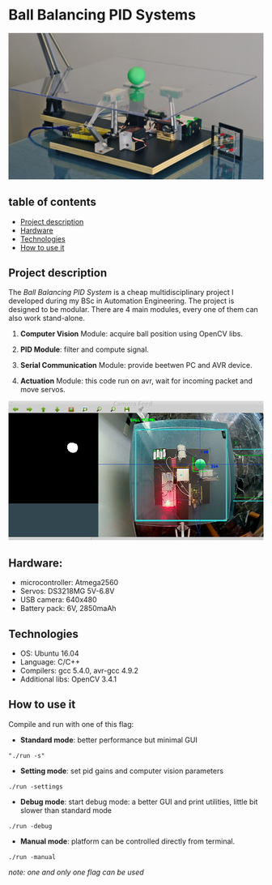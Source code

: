 # Ball Balancing PID Systems
![picture](img/platform.jpg)

## table of contents
* [Project description](#project-description)
* [Hardware](#hardware)
* [Technologies](#technologies)
* [How to use it](#how-to-use-it)

## Project description
The _Ball Balancing PID System_ is a cheap multidisciplinary project I developed during my BSc in Automation Engineering.
The project is designed to be modular. There are 4 main modules, every one of them can also work stand-alone.

1. **Computer Vision** Module: acquire ball position using OpenCV libs.

2. **PID Module**: filter and compute signal.

3. **Serial Communication** Module: provide beetwen PC and AVR device.

4. **Actuation** Module: this code run on avr, wait for incoming packet and move servos.

![picture](img/computer_vision_algorithm.png)

## Hardware:
* microcontroller: Atmega2560
* Servos: DS3218MG 5V-6.8V
* USB camera: 640x480
* Battery pack: 6V, 2850maAh

## Technologies
* OS: Ubuntu 16.04
* Language: C/C++
* Compilers: gcc 5.4.0, avr-gcc 4.9.2
* Additional libs: OpenCV 3.4.1


## How to use it
Compile and run with one of this flag:

- **Standard mode**: better performance but minimal GUI  
```
"./run -s"
```

- **Setting mode**: set pid gains and computer vision parameters 	
```
./run -settings
```

- **Debug mode**: start debug mode: a better GUI and print utilities, little bit slower than standard mode
```
./run -debug
```

- **Manual mode**: platform can be controlled directly from terminal.	
```
./run -manual
```

*note: one and only one flag can be used*
